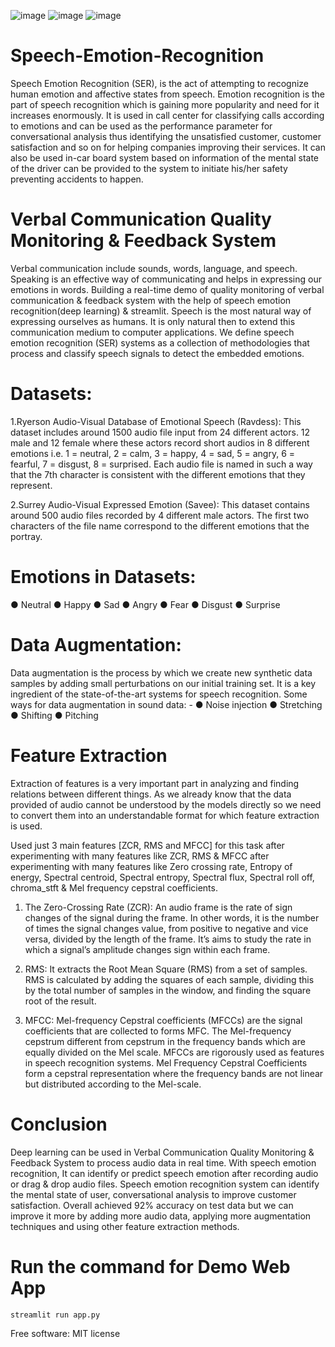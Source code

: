 ![image](https://user-images.githubusercontent.com/97804403/190919412-fff26825-d471-4a57-81b4-1aead9d48bfd.png)
![image](https://user-images.githubusercontent.com/97804403/190919419-0eedef7c-3447-4465-b59b-8eb85adab277.png)
![image](https://user-images.githubusercontent.com/97804403/190919424-7f9abda6-8a49-49b6-a549-6e9a8b00b1bd.png)


# Speech-Emotion-Recognition

Speech Emotion Recognition (SER), is the act of attempting to recognize human emotion and affective states from speech. Emotion recognition is the part of speech recognition which is gaining more popularity and need for it increases enormously. It is used in call center for classifying calls according to emotions and can be used as the performance parameter for conversational analysis thus identifying the unsatisfied customer, customer satisfaction and so on for helping companies improving their services. It can also be used in-car board system based on information of the mental state of the driver can be provided to the system to initiate his/her safety preventing accidents to happen.

# Verbal Communication Quality Monitoring & Feedback System

Verbal communication include sounds, words, language, and speech. Speaking is an effective way of communicating and helps in expressing our emotions in words. Building a real-time demo of quality monitoring of verbal communication & feedback system with the help of speech emotion recognition(deep learning) & streamlit. Speech is the most natural way of expressing ourselves as humans. It is only natural then to extend this communication medium to computer applications. We define speech emotion recognition (SER) systems as a collection of methodologies that process and classify speech signals to detect the embedded emotions.

# Datasets:

1.Ryerson Audio-Visual Database of Emotional Speech (Ravdess):
This dataset includes around 1500 audio file input from 24 different actors. 12 male and 12 female where these actors record short audios in 8 different emotions i.e. 1 = neutral, 2 = calm, 3 = happy, 4 = sad, 5 = angry, 6 = fearful, 7 = disgust, 8 = surprised. Each audio file is named in such a way that the 7th character is consistent with the different emotions that they represent.

2.Surrey Audio-Visual Expressed Emotion (Savee):
This dataset contains around 500 audio files recorded by 4 different male actors. The first two characters of the file name correspond to the different emotions that the portray.

# Emotions in Datasets: 

● Neutral ● Happy ● Sad ● Angry ● Fear ● Disgust ● Surprise

# Data Augmentation:

Data augmentation is the process by which we create new synthetic data samples by adding small perturbations on our initial training set. It is a key ingredient of the state-of-the-art systems for speech recognition. Some ways for data augmentation in sound data: - ● Noise injection ● Stretching ● Shifting ● Pitching

# Feature Extraction 

Extraction of features is a very important part in analyzing and finding relations between different things. As we already know that the data provided of audio cannot be understood by the models directly so we need to convert them into an understandable format for which feature extraction is used.

Used just 3 main features [ZCR, RMS and MFCC] for this task after experimenting with many features like ZCR, RMS & MFCC after experimenting with many features like Zero crossing rate, Entropy of energy, Spectral centroid, Spectral entropy, Spectral flux, Spectral roll off, chroma_stft & Mel frequency cepstral coefficients.

1. The Zero-Crossing Rate (ZCR): An audio frame is the rate of sign changes of the signal during the frame. In other words, it is the number of times the signal changes value, from positive to negative and vice versa, divided by the length of the frame. It’s aims to study the rate in which a signal’s amplitude changes sign within each frame.

2. RMS: It extracts the Root Mean Square (RMS) from a set of samples. RMS is calculated by adding the squares of each sample, dividing this by the total number of samples in the window, and finding the square root of the result.

3. MFCC: Mel-frequency Cepstral coefficients (MFCCs) are the signal coefficients that are collected to forms MFC. The Mel-frequency cepstrum different from cepstrum in the frequency bands which are equally divided on the Mel scale. MFCCs are rigorously used as features in speech recognition systems. Mel Frequency Cepstral Coefficients form a cepstral representation where the frequency bands are not linear but distributed according to the Mel-scale.

# Conclusion

Deep learning can be used in Verbal Communication Quality Monitoring & Feedback System to process audio data in real time. With speech emotion recognition, It can identify or predict speech emotion after recording audio or drag & drop audio files. Speech emotion recognition system can identify the mental state of user, conversational analysis to improve customer satisfaction. Overall achieved 92% accuracy on test data but we can improve it more by adding more audio data, applying more augmentation techniques and using other feature extraction methods.

# Run the command for Demo Web App

`` streamlit run app.py ``

Free software: MIT license
